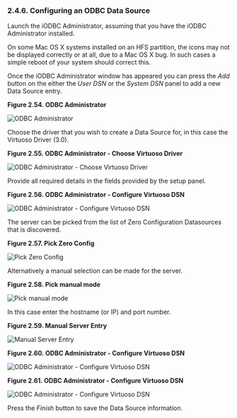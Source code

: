 <div id="macosxodbcdsnconf" class="section">

<div class="titlepage">

<div>

<div>

### 2.4.6. Configuring an ODBC Data Source

</div>

</div>

</div>

Launch the iODBC Administrator, assuming that you have the iODBC
Administrator installed.

On some Mac OS X systems installed on an HFS partition, the icons may
not be displayed correctly or at all, due to a Mac OS X bug. In such
cases a simple reboot of your system should correct this.

Once the iODBC Administrator window has appeared you can press the
<span class="emphasis">*Add*</span> button on the either the
<span class="emphasis">*User DSN*</span> or the
<span class="emphasis">*System DSN*</span> panel to add a new Data
Source entry.

<div class="figure-float">

<div id="macconfig01" class="figure">

**Figure 2.54. ODBC Administrator**

<div class="figure-contents">

<div class="mediaobject">

![ODBC Administrator](images/mac/config01.jpg)

</div>

</div>

</div>

  

</div>

Choose the driver that you wish to create a Data Source for, in this
case the Virtuoso Driver (3.0).

<div class="figure-float">

<div id="macconfig02" class="figure">

**Figure 2.55. ODBC Administrator - Choose Virtuoso Driver**

<div class="figure-contents">

<div class="mediaobject">

![ODBC Administrator - Choose Virtuoso Driver](images/mac/config03.jpg)

</div>

</div>

</div>

  

</div>

Provide all required details in the fields provided by the setup panel.

<div class="figure-float">

<div id="macconfig03" class="figure">

**Figure 2.56. ODBC Administrator - Configure Virtuoso DSN**

<div class="figure-contents">

<div class="mediaobject">

![ODBC Administrator - Configure Virtuoso DSN](images/mac/config04.jpg)

</div>

</div>

</div>

  

</div>

The server can be picked from the list of Zero Configuration Datasources
that is discovered.

<div class="figure-float">

<div id="osximage23" class="figure">

**Figure 2.57. Pick Zero Config**

<div class="figure-contents">

<div class="mediaobject">

![Pick Zero Config](images/mac/osximage23.gif)

</div>

</div>

</div>

  

</div>

Alternatively a manual selection can be made for the server.

<div class="figure-float">

<div id="osximage25" class="figure">

**Figure 2.58. Pick manual mode**

<div class="figure-contents">

<div class="mediaobject">

![Pick manual mode](images/mac/osximage25.gif)

</div>

</div>

</div>

  

</div>

In this case enter the hostname (or IP) and port number.

<div class="figure-float">

<div id="osximage34" class="figure">

**Figure 2.59. Manual Server Entry**

<div class="figure-contents">

<div class="mediaobject">

![Manual Server Entry](images/mac/osximage34.gif)

</div>

</div>

</div>

  

</div>

<div class="figure-float">

<div id="macconfig04" class="figure">

**Figure 2.60. ODBC Administrator - Configure Virtuoso DSN**

<div class="figure-contents">

<div class="mediaobject">

![ODBC Administrator - Configure Virtuoso DSN](images/mac/config05.jpg)

</div>

</div>

</div>

  

</div>

<div class="figure-float">

<div id="macconfig06" class="figure">

**Figure 2.61. ODBC Administrator - Configure Virtuoso DSN**

<div class="figure-contents">

<div class="mediaobject">

![ODBC Administrator - Configure Virtuoso DSN](images/mac/config06.jpg)

</div>

</div>

</div>

  

</div>

Press the <span class="emphasis">*Finish*</span> button to save the Data
Source information.

</div>
